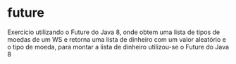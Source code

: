 # future

Exercício utilizando o Future do Java 8, onde obtem uma lista de tipos de moedas de um WS
e retorna uma lista de dinheiro com um valor aleatório e o tipo de moeda, para montar a lista de 
dinheiro utilizou-se o Future do Java 8
